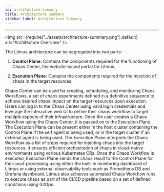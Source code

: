 ```yaml
---
id: architecture-summary
title: Architecture Summary
sidebar_label: Architecture Summary
---
```


---
<img src={require("../assets/architecture-summary.png").default} alt="Architecture Overview" />

The Litmus architecture can be segregated into two parts:

1. **Control Plane:** Contains the components required for the functioning of Chaos Center, the website-based portal for Litmus.

2. **Execution Plane:** Contains the components required for the injection of chaos in the target resources.

Chaos Center can be used for creating, scheduling, and monitoring Chaos Workflows, a set of chaos experiments defined in a definitive sequence to achieve desired chaos impact on the target resources upon execution. Users can log in to the Chaos Center using valid login credentials and leverage the interactive web UI to define their chaos workflow to target multiple aspects of their infrastructure. Once the user creates a Chaos Workflow using the Chaos Center, it is passed on to the Execution Plane. The Execution Plane can be present either in the host cluster containing the Control Plane if the self agent is being used, or in the target cluster if an external agent is being used. The Execution Plane interprets the Chaos Workflow as a list of steps required for injecting chaos into the target resources. It ensures efficient orchestration of chaos in cloud-native environments using various Kubernetes CRs. Once the Chaos Workflow is executed, Execution Plane sends the chaos result to the Control Plane for their post-processing using either the built-in monitoring dashboard of Litmus or using external observability tools such as Prometheus DB and Grafana dashboard. Litmus also achieves automated Chaos Workflow runs to execute chaos as part of the CI/CD pipeline based on a set of defined conditions using GitOps. 
